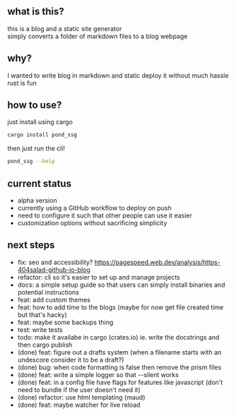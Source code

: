 ## what is this?
this is a blog and a static site generator  
simply converts a folder of markdown files to a blog webpage  

## why?  
I wanted to write blog in markdown and static deploy it without much hassle  
rust is fun  

## how to use?
just install using cargo  
```bash
cargo install pond_ssg
```
then just run the cli!  
```bash
pond_ssg --help
```

## current status
- alpha version
- currently using a GitHub workflow to deploy on push  
- need to configure it such that other people can use it easier
- customization options without sacrificing simplicity  

## next steps
- fix: seo and accessibility? https://pagespeed.web.dev/analysis/https-404salad-github-io-blog
- refactor: cli so it's easier to set up and manage projects
- docs: a simple setup guide so that users can simply install binaries and potential instructions
- feat: add custom themes
- feat: how to add time to the blogs (maybe for now get file created time but that's hacky)
- feat: maybe some backups thing
- test: write tests
- todo: make it availabe in cargo (crates.io) ie. write the docstrings and then cargo publish
- (done) feat: figure out a drafts system (when a filename starts with an undescore consider it to be a draft?)
- (done) bug: when code formatting is false then remove the prism files
- (done) feat: write a simple logger so that --silent works
- (done) feat: in a config file have flags for features like javascript (don't need to bundle if the user doesn't need it)
- (done) refactor: use html templating (maud)
- (done) feat: maybe watcher for live reload 
